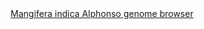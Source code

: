 <div id="Mangifera_indica_Alphonso_genome_browser" align="center">
  <a href="https://ink-blot.github.io/?sessionURL=blob:zZVbb6M4FID_yspPuxIh3B3ylubSTAq5kkszGkUGDLgFTLETEqr.93UzzYxWW23b1V4qIQTmmHOOv8_wCA64ZITmoA00WTVlE0iAJbRaoKxI8RhlmIF2hFKGJVDiCJc4DzBoP4IIMY6Wc0dMTDgvWLvZDFHUiHFOMxIwmekyKhqM7nmCRWhDk1GGapqjiskBzUQwR02UFgnNGW2iIMCMNZRmgfN4VyFxujzbnV.Jd9k.5eScdSeKEIWFcoREtSQP8fGNQt6TOYZD_d7Viq15nOWtvrrkt6cFogP_ql4F67tJ5Tx05.F0czO6jhjxDrhnpHYnIZbyJRuO431ZNMOV0vWhd7DmHTW4hiefweHWOtRWrRgdOnPgqLW.u6m2i0zPF6O7ZD02YLSCtBhibRoHA9EQAU8SSGmwF8sOgqRUYduUlJYhGabdeL4yJdu0RdslJaD99ZsEeImCexH99RHwUyHYAIYf9mdMEqBliEvQbtiKAlXb1kwDGoptq0_SI9iX6T8ML0O5oEF2OCR8F1IuM1pywSmOIl2Oa1FPRNIzO5H47eBPRFbLZndzb9hdVid8CylNrWM8W.21RUUj6HTWHZe5kzCMrxV33HO7xButBg7hNBneWlC9UmXuE9HRu1uPaJkhLkKfh8T9C1mU55Qj_rxfJZBgEiciBioSCGhKBWdQxv6vivSLOFRT.U0EHQgjPkkJP61FSlqBtq6ZlqH.UEP_d1T4sXsX83lLa6l2S9.pO4Gfi09IuGN5wWTRjXwIoj.Z8eG5n0iUzY3XH9Cpl030xZB2HyxN2Yzr4ir3kTKtpp6eTcPsiw5Xa31ab1Zpd3TD3PvaVUjUq_Vp8kdRPr6KF2_EyE9tDqgkKOev6qBCG2p_IdCLJsb_oskz2PRvi_La7E.kSuAclH7LGRao2nRO.jZYzYvDcWn0Y7jcjgcT4qKoPzkm2SyYwXrUzfv7041rLcOBV46cZP0hVV5dyY_LohqKBd.2xfwPbZF9lL1Di5ewT8S_l3SycdJxOE19FO_d5ZUKE2dxuK56a8VmdeZB6C2mQ7jZZGbV2jwstt1o4A02J5zOl35XdPQW_8vaXEB_v738TFIS5xk.o37hZj19e_od">Mangifera indica Alphonso genome browser</a>
</div>
